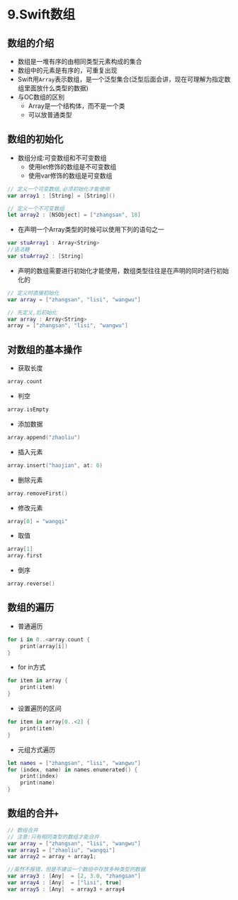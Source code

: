 # 9.Swift数组

## 数组的介绍

- 数组是一堆有序的由相同类型元素构成的集合
- 数组中的元素是有序的，可重复出现
- Swift用`Array`表示数组，是一个泛型集合(泛型后面会讲，现在可理解为指定数组里面放什么类型的数据)
- 与OC数组的区别
  - Array是一个结构体，而不是一个类
  - 可以放普通类型

## 数组的初始化

- 数组分成:可变数组和不可变数组
  - 使用let修饰的数组是不可变数组
  - 使用var修饰的数组是可变数组

```swift
// 定义一个可变数组,必须初始化才能使用
var array1 : [String] = [String]()

// 定义一个不可变数组
let array2 : [NSObject] = ["zhangsan", 18]
```

- 在声明一个Array类型的时候可以使用下列的语句之一

```swift
var stuArray1 : Array<String>
//语法糖
var stuArray2 : [String]
```

- 声明的数组需要进行初始化才能使用，数组类型往往是在声明的同时进行初始化的

```swift
// 定义时直接初始化
var array = ["zhangsan", "lisi", "wangwu"]

// 先定义,后初始化
var array : Array<String>
array = ["zhangsan", "lisi", "wangwu"]
```

## 对数组的基本操作

- 获取长度

```swift
array.count
```

- 判空

```swift
array.isEmpty
```

- 添加数据

```swift
array.append("zhaoliu")
```

- 插入元素

```swift
array.insert("haojian", at: 0)
```

- 删除元素

```swift
array.removeFirst()
```

- 修改元素

```swift
array[0] = "wangqi"
```

- 取值

```swift
array[1]
array.first
```

- 倒序

```swift
array.reverse()
```

## 数组的遍历

- 普通遍历

```swift
for i in 0..<array.count {
    print(array[i])
}
```

- for in方式

```swift
for item in array {
    print(item)
}
```

- 设置遍历的区间

```swift
for item in array[0..<2] {
    print(item)
}
```

- 元组方式遍历

```swift
let names = ["zhangsan", "lisi", "wangwu"]
for (index, name) in names.enumerated() {
    print(index)
    print(name)
}
```

## 数组的合并`+`

```swift
// 数组合并
// 注意:只有相同类型的数组才能合并
var array = ["zhangsan", "lisi", "wangwu"]
var array1 = ["zhaoliu", "wangqi"]
var array2 = array + array1;

//虽然不报错，但是不建议一个数组中存放多种类型的数据
var array3 : [Any]  = [2, 3.0, "zhangsan"]
var array4 : [Any]  = ["lisi", true]
var array5 : [Any]  = array3 + array4
```